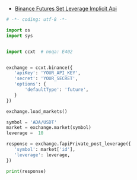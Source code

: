 - [Binance Futures Set Leverage Implicit Api](./examples/py/)


 ```python
 # -*- coding: utf-8 -*-

import os
import sys


import ccxt  # noqa: E402


exchange = ccxt.binance({
    'apiKey': 'YOUR_API_KEY',
    'secret': 'YOUR_SECRET',
    'options': {
        'defaultType': 'future',
    }
})

exchange.load_markets()

symbol = 'ADA/USDT'
market = exchange.market(symbol)
leverage =  10

response = exchange.fapiPrivate_post_leverage({
    'symbol': market['id'],
    'leverage': leverage,
})

print(response)
 
```